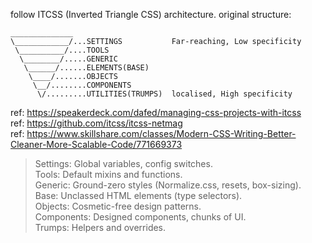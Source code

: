 follow ITCSS (Inverted Triangle CSS) architecture. original structure:

```
______________
\____________/...SETTINGS           Far-reaching, Low specificity
 \__________/....TOOLS
  \________/.....GENERIC
   \______/......ELEMENTS(BASE)
    \____/.......OBJECTS
     \__/........COMPONENTS
      \/.........UTILITIES(TRUMPS)  localised, High specificity
```

ref: https://speakerdeck.com/dafed/managing-css-projects-with-itcss  
ref: https://github.com/itcss/itcss-netmag  
ref: https://www.skillshare.com/classes/Modern-CSS-Writing-Better-Cleaner-More-Scalable-Code/771669373

> Settings: Global variables, config switches.  
> Tools: Default mixins and functions.  
> Generic: Ground-zero styles (Normalize.css, resets, box-sizing).  
> Base: Unclassed HTML elements (type selectors).  
> Objects: Cosmetic-free design patterns.  
> Components: Designed components, chunks of UI.  
> Trumps: Helpers and overrides.  
